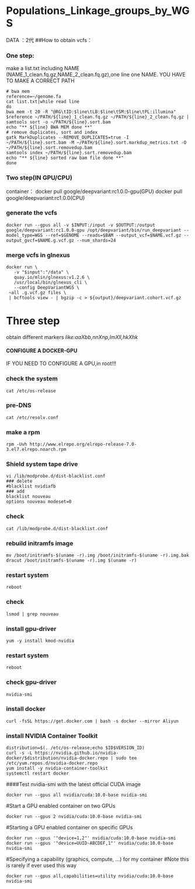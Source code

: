 # Populations_Linkage_groups_by_WGS

DATA ：2代
##How to obtain vcfs：
### One step:
make a list.txt including NAME (NAME_1_clean.fq.gz,NAME_2_clean.fq.gz),one line one NAME.
YOU HAVE TO MAKE A CORRECT PATH
```shell
# bwa mem
reference=~/genome.fa
cat list.txt|while read line
do
bwa mem -t 20 -R "@RG\tID:$line\tLB:$line\tSM:$line\tPL:illumina" $reference ~/PATH/${line}_1_clean.fq.gz ~/PATH/${line}_2_clean.fq.gz | samtools sort -o ~/PATH/${line}.sort.bam
echo "** ${line} BWA MEM done **"
# remove duplicates, sort and index
gatk MarkDuplicates --REMOVE_DUPLICATES=true -I ~/PATH/${line}.sort.bam -M ~/PATH/${line}.sort.markdup_metrics.txt -O ~/PATH/${line}.sort.removedup.bam
samtools index ~/PATH/${line}.sort.removedup.bam
echo "** ${line} sorted raw bam file done **"
done
```
### Two step(IN GPU/CPU)
container：
docker pull google/deepvariant:rc1.0.0-gpu(GPU)
docker pull google/deepvariant:rc1.0.0(CPU)
### generate the vcfs
```
docker run --gpus all -v $INPUT:/input -v $OUTPUT:/output google/deepvariant:rc1.0.0-gpu /opt/deepvariant/bin/run_deepvariant --model_type=WGS --ref=$GENOME --reads=$BAM --output_vcf=$NAME.vcf.gz --output_gvcf=$NAME.g.vcf.gz --num_shards=24
```
### merge vcfs in glnexus
```
docker run \
   -v "$input":"/data" \
   quay.io/mlin/glnexus:v1.2.6 \
   /usr/local/bin/glnexus_cli \
   --config DeepVariantWGS \
 ~all .g.vcf.gz files \
 | bcftools view - | bgzip -c > ${output}/deepvariant.cohort.vcf.gz
```
##
# Three step
obtain different markers
*like:aaXbb,nnXnp,lmXll,hkXhk*





#### CONFIGURE A DOCKER-GPU
IF YOU NEED TO CONFIGURE A GPU,in root!!!

### check the system
```
cat /etc/os-release 
```
### pre-DNS
```
cat /etc/resolv.conf
```
### make a rpm
```
rpm -Uvh http://www.elrepo.org/elrepo-release-7.0-3.el7.elrepo.noarch.rpm
```
### Shield system tape drive
```
vi /lib/modprobe.d/dist-blacklist.conf
### delete
#blacklist nvidiafb
### add
blacklist nouveau  
options nouveau modeset=0 
```
### check
```
cat /lib/modprobe.d/dist-blacklist.conf
```
### rebuild initramfs image
```
mv /boot/initramfs-$(uname -r).img /boot/initramfs-$(uname -r).img.bak  
dracut /boot/initramfs-$(uname -r).img $(uname -r) 
```
### restart system
```
reboot
```
### check 
```
lsmod | grep nouveau 
```
### install gpu-driver
```
yum -y install kmod-nvidia
```
### restart system
```
reboot
```
### check gpu-driver
```
nvidia-smi 
```
### install docker
```
curl -fsSL https://get.docker.com | bash -s docker --mirror Aliyun
```
### install NVIDIA Container Toolkit
```
distribution=$(. /etc/os-release;echo $ID$VERSION_ID) 
curl -s -L https://nvidia.github.io/nvidia-docker/$distribution/nvidia-docker.repo | sudo tee /etc/yum.repos.d/nvidia-docker.repo 
yum install -y nvidia-container-toolkit 
systemctl restart docker
```
####Test nvidia-smi with the latest official CUDA image
```
docker run --gpus all nvidia/cuda:10.0-base nvidia-smi
```
#Start a GPU enabled container on two GPUs
```
docker run --gpus 2 nvidia/cuda:10.0-base nvidia-smi
```
#Starting a GPU enabled container on specific GPUs
```
docker run --gpus '"device=1,2"' nvidia/cuda:10.0-base nvidia-smi
docker run --gpus '"device=UUID-ABCDEF,1"' nvidia/cuda:10.0-base nvidia-smi
```
#Specifying a capability (graphics, compute, ...) for my container
#Note this is rarely if ever used this way
```
docker run --gpus all,capabilities=utility nvidia/cuda:10.0-base nvidia-smi
```

